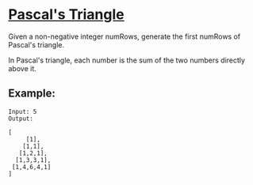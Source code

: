 # [Pascal's Triangle](https://leetcode.com/problems/pascals-triangle/)
Given a non-negative integer numRows, generate the first numRows of Pascal's triangle.


In Pascal's triangle, each number is the sum of the two numbers directly above it.

## Example:
```
Input: 5
Output:

[
     [1],
    [1,1],
   [1,2,1],
  [1,3,3,1],
 [1,4,6,4,1]
]

